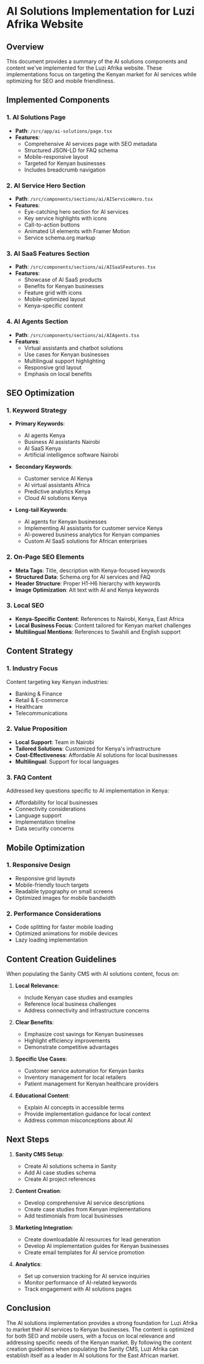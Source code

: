 # AI Solutions Implementation for Luzi Afrika Website

## Overview

This document provides a summary of the AI solutions components and content we've implemented for the Luzi Afrika website. These implementations focus on targeting the Kenyan market for AI services while optimizing for SEO and mobile friendliness.

## Implemented Components

### 1. AI Solutions Page

- **Path**: `/src/app/ai-solutions/page.tsx`
- **Features**:
  - Comprehensive AI services page with SEO metadata
  - Structured JSON-LD for FAQ schema
  - Mobile-responsive layout
  - Targeted for Kenyan businesses
  - Includes breadcrumb navigation

### 2. AI Service Hero Section

- **Path**: `/src/components/sections/ai/AIServiceHero.tsx`
- **Features**:
  - Eye-catching hero section for AI services
  - Key service highlights with icons
  - Call-to-action buttons
  - Animated UI elements with Framer Motion
  - Service schema.org markup

### 3. AI SaaS Features Section

- **Path**: `/src/components/sections/ai/AISaaSFeatures.tsx`
- **Features**:
  - Showcase of AI SaaS products
  - Benefits for Kenyan businesses
  - Feature grid with icons
  - Mobile-optimized layout
  - Kenya-specific content

### 4. AI Agents Section

- **Path**: `/src/components/sections/ai/AIAgents.tsx`
- **Features**:
  - Virtual assistants and chatbot solutions
  - Use cases for Kenyan businesses
  - Multilingual support highlighting
  - Responsive grid layout
  - Emphasis on local benefits

## SEO Optimization

### 1. Keyword Strategy

- **Primary Keywords**:
  - AI agents Kenya
  - Business AI assistants Nairobi
  - AI SaaS Kenya
  - Artificial intelligence software Nairobi

- **Secondary Keywords**:
  - Customer service AI Kenya
  - AI virtual assistants Africa
  - Predictive analytics Kenya
  - Cloud AI solutions Kenya

- **Long-tail Keywords**:
  - AI agents for Kenyan businesses
  - Implementing AI assistants for customer service Kenya
  - AI-powered business analytics for Kenyan companies
  - Custom AI SaaS solutions for African enterprises

### 2. On-Page SEO Elements

- **Meta Tags**: Title, description with Kenya-focused keywords
- **Structured Data**: Schema.org for AI services and FAQ
- **Header Structure**: Proper H1-H6 hierarchy with keywords
- **Image Optimization**: Alt text with AI and Kenya keywords

### 3. Local SEO

- **Kenya-Specific Content**: References to Nairobi, Kenya, East Africa
- **Local Business Focus**: Content tailored for Kenyan market challenges
- **Multilingual Mentions**: References to Swahili and English support

## Content Strategy

### 1. Industry Focus

Content targeting key Kenyan industries:
- Banking & Finance
- Retail & E-commerce
- Healthcare
- Telecommunications

### 2. Value Proposition

- **Local Support**: Team in Nairobi
- **Tailored Solutions**: Customized for Kenya's infrastructure
- **Cost-Effectiveness**: Affordable AI solutions for local businesses
- **Multilingual**: Support for local languages

### 3. FAQ Content

Addressed key questions specific to AI implementation in Kenya:
- Affordability for local businesses
- Connectivity considerations
- Language support
- Implementation timeline
- Data security concerns

## Mobile Optimization

### 1. Responsive Design

- Responsive grid layouts
- Mobile-friendly touch targets
- Readable typography on small screens
- Optimized images for mobile bandwidth

### 2. Performance Considerations

- Code splitting for faster mobile loading
- Optimized animations for mobile devices
- Lazy loading implementation

## Content Creation Guidelines

When populating the Sanity CMS with AI solutions content, focus on:

1. **Local Relevance**:
   - Include Kenyan case studies and examples
   - Reference local business challenges
   - Address connectivity and infrastructure concerns

2. **Clear Benefits**:
   - Emphasize cost savings for Kenyan businesses
   - Highlight efficiency improvements
   - Demonstrate competitive advantages

3. **Specific Use Cases**:
   - Customer service automation for Kenyan banks
   - Inventory management for local retailers
   - Patient management for Kenyan healthcare providers

4. **Educational Content**:
   - Explain AI concepts in accessible terms
   - Provide implementation guidance for local context
   - Address common misconceptions about AI

## Next Steps

1. **Sanity CMS Setup**:
   - Create AI solutions schema in Sanity
   - Add AI case studies schema
   - Create AI project references

2. **Content Creation**:
   - Develop comprehensive AI service descriptions
   - Create case studies from Kenyan implementations
   - Add testimonials from local businesses

3. **Marketing Integration**:
   - Create downloadable AI resources for lead generation
   - Develop AI implementation guides for Kenyan businesses
   - Create email templates for AI service promotion

4. **Analytics**:
   - Set up conversion tracking for AI service inquiries
   - Monitor performance of AI-related keywords
   - Track engagement with AI solutions pages

## Conclusion

The AI solutions implementation provides a strong foundation for Luzi Afrika to market their AI services to Kenyan businesses. The content is optimized for both SEO and mobile users, with a focus on local relevance and addressing specific needs of the Kenyan market. By following the content creation guidelines when populating the Sanity CMS, Luzi Afrika can establish itself as a leader in AI solutions for the East African market.